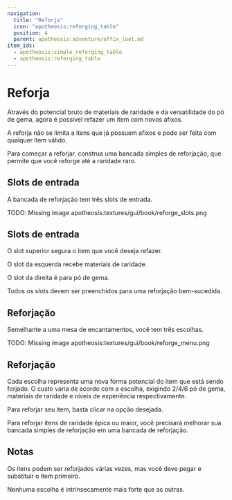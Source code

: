 ```yaml
---
navigation:
  title: "Reforja"
  icon: "apotheosis:reforging_table"
  position: 4
  parent: apotheosis:adventure/affix_loot.md
item_ids:
  - apotheosis:simple_reforging_table
  - apotheosis:reforging_table
---
```


# Reforja

Através do potencial bruto de <Color id="blue">materiais de raridade</Color> e da versatilidade do <Color id="blue">pó de gema</Color>, agora é possível refazer um item com novos afixos.

A reforja não se limita a itens que já possuem afixos e pode ser feita com qualquer item válido.

Para começar a reforjar, construa uma <Color hex="#5555FF">bancada simples de reforjação</Color>, que permite que você reforge até a raridade <Color hex="#5555FF">raro</Color>.

<Recipe id="apotheosis:simple_reforging_table" />

## Slots de entrada

A bancada de reforjação tem três slots de entrada.

TODO: Missing image apotheosis:textures/gui/book/reforge_slots.png

## Slots de entrada

O slot superior segura o item que você deseja refazer.

O slot da esquerda recebe <Color id="blue">materiais de raridade</Color>.

O slot da direita é para pó de gema.

Todos os slots devem ser preenchidos para uma reforjação bem-sucedida.

## Reforjação

Semelhante a uma mesa de encantamentos, você tem três escolhas.

TODO: Missing image apotheosis:textures/gui/book/reforge_menu.png

## Reforjação

Cada escolha representa uma nova forma potencial do item que está sendo forjado. O custo varia de acordo com a escolha, exigindo 2/4/6 pó de gema, materiais de raridade e níveis de experiência respectivamente.

Para reforjar seu item, basta clicar na opção desejada.

Para reforjar itens de raridade <Color hex="#BB00BB">épica</Color> ou maior, você precisará melhorar sua <Color hex="#5555FF">bancada simples de reforjação</Color> em uma <Color hex="#BB00BB">bancada de reforjação</Color>.

<Recipe id="apotheosis:reforging_table" />

## Notas

Os itens podem ser reforjados várias vezes, mas você deve pegar e substituir o item primeiro.

Nenhuma escolha é intrinsecamente mais forte que as outras.

